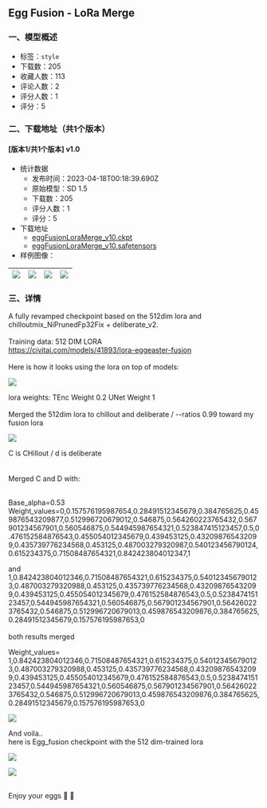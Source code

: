 ## Egg Fusion - LoRa Merge
### 一、模型概述

- 标签：`style`
- 下载数：205
- 收藏人数：113
- 评论人数：2
- 评分人数：1
- 评分：5

### 二、下载地址（共1个版本）

#### [版本1/共1个版本] v1.0

- 统计数据
  - 发布时间：2023-04-18T00:18:39.690Z
  - 原始模型：SD 1.5
  - 下载数：205
  - 评分人数：1
  - 评分：5
- 下载地址
  - [eggFusionLoraMerge_v10.ckpt](https://civitai.com/api/download/models/48510?type=Model&format=PickleTensor&size=full&fp=fp16)
  - [eggFusionLoraMerge_v10.safetensors](https://civitai.com/api/download/models/48510)
- 样例图像：

| <img src="https://image.civitai.com/xG1nkqKTMzGDvpLrqFT7WA/7046a3ca-6b49-4290-bc04-2f9ee4139500/width=450/521069.jpeg" /> | <img src="https://image.civitai.com/xG1nkqKTMzGDvpLrqFT7WA/f42886a6-d723-4cee-3635-74c200ce7100/width=450/521061.jpeg" /> | <img src="https://image.civitai.com/xG1nkqKTMzGDvpLrqFT7WA/49bd75fb-c33f-4cf7-d512-d841a9b2da00/width=450/521067.jpeg" /> | <img src="https://image.civitai.com/xG1nkqKTMzGDvpLrqFT7WA/b7be5585-429d-4f6a-3ca6-f568feceb200/width=450/521063.jpeg" /> |
| ---- | ---- | ---- | ---- |


### 三、详情
<p>A fully revamped checkpoint based on the 512dim lora and chilloutmix_NiPrunedFp32Fix + deliberate_v2.<br /><br />Training data: 512 DIM LORA<br /><a target="_blank" rel="ugc" href="https://civitai.com/models/41893/lora-eggeaster-fusion">https://civitai.com/models/41893/lora-eggeaster-fusion</a><br /><br />Here is how it looks using the lora on top of models:</p><img src="https://imagecache.civitai.com/xG1nkqKTMzGDvpLrqFT7WA/ea3da144-d1ea-4f46-90f4-86d4e0af8a00/width=525/ea3da144-d1ea-4f46-90f4-86d4e0af8a00.jpeg" /><p>lora weights: TEnc Weight 0.2 UNet Weight 1<br /><br />Merged the 512dim lora to chillout and deliberate / --ratios 0.99 toward my fusion lora<br /></p><img src="https://imagecache.civitai.com/xG1nkqKTMzGDvpLrqFT7WA/9a3a1f66-5db8-4fbc-bedb-510946276500/width=525/9a3a1f66-5db8-4fbc-bedb-510946276500.jpeg" /><p></p><p>C is CHillout / d is deliberate <br /><br /><br />Merged C and D with:</p><p><br />Base_alpha=0.53<br />Weight_values=0,0.157576195987654,0.28491512345679,0.384765625,0.459876543209877,0.512996720679012,0.546875,0.564260223765432,0.567901234567901,0.560546875,0.544945987654321,0.523847415123457,0.5,0.476152584876543,0.455054012345679,0.439453125,0.432098765432099,0.435739776234568,0.453125,0.487003279320987,0.540123456790124,0.615234375,0.71508487654321,0.842423804012347,1</p><p>and <br />1,0.842423804012346,0.71508487654321,0.615234375,0.540123456790123,0.487003279320988,0.453125,0.435739776234568,0.432098765432099,0.439453125,0.455054012345679,0.476152584876543,0.5,0.523847415123457,0.544945987654321,0.560546875,0.567901234567901,0.564260223765432,0.546875,0.512996720679013,0.459876543209876,0.384765625,0.28491512345679,0.157576195987653,0<br /><br />both results merged </p><p>Weight_values=<br />1,0.842423804012346,0.71508487654321,0.615234375,0.540123456790123,0.487003279320988,0.453125,0.435739776234568,0.432098765432099,0.439453125,0.455054012345679,0.476152584876543,0.5,0.523847415123457,0.544945987654321,0.560546875,0.567901234567901,0.564260223765432,0.546875,0.512996720679013,0.459876543209876,0.384765625,0.28491512345679,0.157576195987653,0</p><img src="https://imagecache.civitai.com/xG1nkqKTMzGDvpLrqFT7WA/a2ef463b-c07f-423b-f530-be13cc66d400/width=525/a2ef463b-c07f-423b-f530-be13cc66d400.jpeg" /><p></p><p>And voila..<br />here is Egg_fusion checkpoint with the 512 dim-trained lora<br /></p><img src="https://imagecache.civitai.com/xG1nkqKTMzGDvpLrqFT7WA/778d66b3-4e07-40de-6c13-22ba9f0c1300/width=525/778d66b3-4e07-40de-6c13-22ba9f0c1300.jpeg" /><p></p><img src="https://imagecache.civitai.com/xG1nkqKTMzGDvpLrqFT7WA/be88a286-35ec-4756-13d6-0774d7bef900/width=525/be88a286-35ec-4756-13d6-0774d7bef900.jpeg" /><p><br />Enjoy your eggs  🤟 🥃<br /></p>